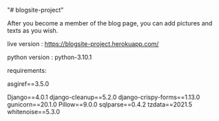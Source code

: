 "# blogsite-project" 

After you become a member of the blog page, you can add pictures and texts as you wish.

live version : https://blogsite-project.herokuapp.com/

python version : python-3.10.1

requirements:

asgiref==3.5.0

Django==4.0.1
django-cleanup==5.2.0
django-crispy-forms==1.13.0
gunicorn==20.1.0
Pillow==9.0.0
sqlparse==0.4.2
tzdata==2021.5
whitenoise==5.3.0
